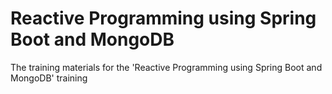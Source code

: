 # Reactive Programming using Spring Boot and MongoDB
The training materials for the 'Reactive Programming using Spring Boot and MongoDB' training
